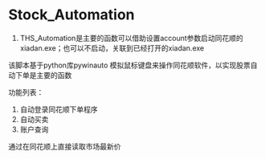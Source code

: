 # Stock_Automation

1. THS_Automation是主要的函数可以借助设置account参数启动同花顺的xiadan.exe；也可以不启动，关联到已经打开的xiadan.exe

该脚本基于python库pywinauto
模拟鼠标键盘来操作同花顺软件，以实现股票自动下单是主要的函数


功能列表：
1. 自动登录同花顺下单程序
2. 自动买卖
3. 账户查询

通过在同花顺上直接读取市场最新价

